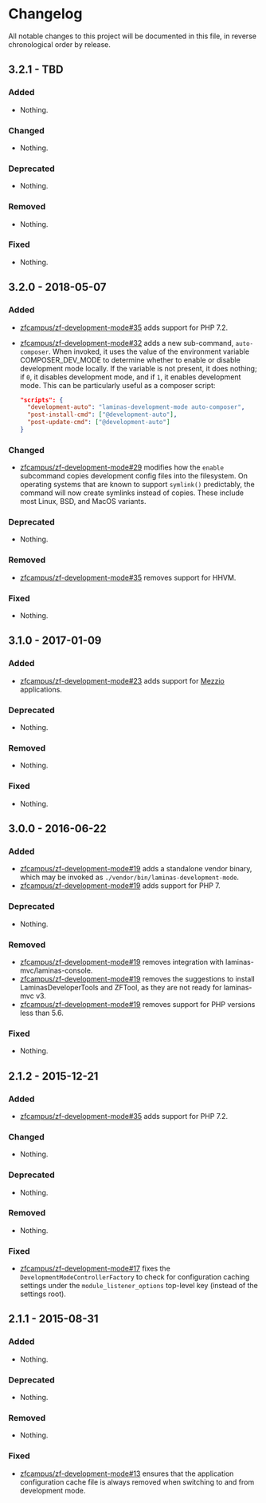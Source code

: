 # Changelog

All notable changes to this project will be documented in this file, in reverse chronological order by release.

## 3.2.1 - TBD

### Added

- Nothing.

### Changed

- Nothing.

### Deprecated

- Nothing.

### Removed

- Nothing.

### Fixed

- Nothing.

## 3.2.0 - 2018-05-07

### Added

- [zfcampus/zf-development-mode#35](https://github.com/zfcampus/zf-development-mode/pull/35) adds support for PHP 7.2.

- [zfcampus/zf-development-mode#32](https://github.com/zfcampus/zf-development-mode/pull/32) adds a new sub-command, `auto-composer`. When invoked, it uses the value of
  the environment variable COMPOSER_DEV_MODE to determine whether to enable or disable development
  mode locally. If the variable is not present, it does nothing; if `0`, it disables development
  mode, and if `1`, it enables development mode. This can be particularly useful as a composer script:

  ```json
  "scripts": {
    "development-auto": "laminas-development-mode auto-composer",
    "post-install-cmd": ["@development-auto"],
    "post-update-cmd": ["@development-auto"]
  }
  ```

### Changed

- [zfcampus/zf-development-mode#29](https://github.com/zfcampus/zf-development-mode/pull/29) modifies how the `enable` subcommand copies development config files into
  the filesystem. On operating systems that are known to support `symlink()` predictably,
  the command will now create symlinks instead of copies. These include most Linux, BSD,
  and MacOS variants.

### Deprecated

- Nothing.

### Removed

- [zfcampus/zf-development-mode#35](https://github.com/zfcampus/zf-development-mode/pull/35) removes support for HHVM.

### Fixed

- Nothing.

## 3.1.0 - 2017-01-09

### Added

- [zfcampus/zf-development-mode#23](https://github.com/zfcampus/zf-development-mode/pull/23) adds support
  for [Mezzio](https://docs.mezzio.dev/mezzio) applications.

### Deprecated

- Nothing.

### Removed

- Nothing.

### Fixed

- Nothing.

## 3.0.0 - 2016-06-22

### Added

- [zfcampus/zf-development-mode#19](https://github.com/zfcampus/zf-development-mode/pull/19) adds a
  standalone vendor binary, which may be invoked as
  `./vendor/bin/laminas-development-mode`.
- [zfcampus/zf-development-mode#19](https://github.com/zfcampus/zf-development-mode/pull/19) adds support
  for PHP 7.

### Deprecated

- Nothing.

### Removed

- [zfcampus/zf-development-mode#19](https://github.com/zfcampus/zf-development-mode/pull/19) removes
  integration with laminas-mvc/laminas-console.
- [zfcampus/zf-development-mode#19](https://github.com/zfcampus/zf-development-mode/pull/19) removes
  the suggestions to install LaminasDeveloperTools and ZFTool, as they are not
  ready for laminas-mvc v3.
- [zfcampus/zf-development-mode#19](https://github.com/zfcampus/zf-development-mode/pull/19) removes
  support for PHP versions less than 5.6.

### Fixed

- Nothing.

## 2.1.2 - 2015-12-21

### Added

- [zfcampus/zf-development-mode#35](https://github.com/zfcampus/zf-development-mode/pull/35) adds support for PHP 7.2.

### Changed

- Nothing.

### Deprecated

- Nothing.

### Removed

- Nothing.

### Fixed

- [zfcampus/zf-development-mode#17](https://github.com/zfcampus/zf-development-mode/pull/17) fixes the
  `DevelopmentModeControllerFactory` to check for configuration caching settings
  under the `module_listener_options` top-level key (instead of the settings
  root).

## 2.1.1 - 2015-08-31

### Added

- Nothing.

### Deprecated

- Nothing.

### Removed

- Nothing.

### Fixed

- [zfcampus/zf-development-mode#13](https://github.com/zfcampus/zf-development-mode/pull/13) ensures that
  the application configuration cache file is always removed when switching
  to and from development mode.

